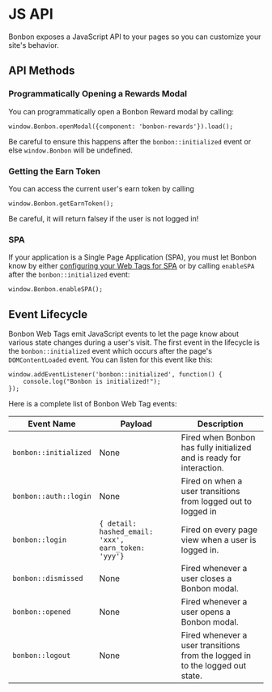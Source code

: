# JS API

Bonbon exposes a JavaScript API to your pages so you can customize your site's behavior.

## API Methods

### Programmatically Opening a Rewards Modal

You can programmatically open a Bonbon Reward modal by calling:

```
window.Bonbon.openModal({component: 'bonbon-rewards'}).load();
```

Be careful to ensure this happens after the `bonbon::initialized` event or else `window.Bonbon` will be undefined.

### Getting the Earn Token

You can access the current user's earn token by calling

```
window.Bonbon.getEarnToken();
```

Be careful, it will return falsey if the user is not logged in!

### SPA

If your application is a Single Page Application (SPA), you must let Bonbon know by either <a href="">configuring your Web Tags for SPA</a> or by calling `enableSPA` after the `bonbon::initialized` event:

```
window.Bonbon.enableSPA();
```

## Event Lifecycle

Bonbon Web Tags emit JavaScript events to let the page know about various state changes during a user's visit. The first event in the lifecycle is the `bonbon::initialized` event which occurs after the page's `DOMContentLoaded` event. You can listen for this event like this:

```
window.addEventListener('bonbon::initialized', function() {
	console.log("Bonbon is initialized!");
});
```

Here is a complete list of Bonbon Web Tag events:

Event Name | Payload | Description |
---	| --- | --- 
`bonbon::initialized` | None | Fired when Bonbon has fully initialized and is ready for interaction.
`bonbon::auth::login` | None | Fired on when a user transitions from logged out to logged in
`bonbon::login` | `{ detail: hashed_email: 'xxx', earn_token: 'yyy'}` | Fired on every page view when a user is logged in.
`bonbon::dismissed` | None | Fired whenever a user closes a Bonbon modal.
`bonbon::opened` |  None | Fired whenever a user opens a Bonbon modal.
`bonbon::logout` | None | Fired whenever a user transitions from the logged in to the logged out state. |

